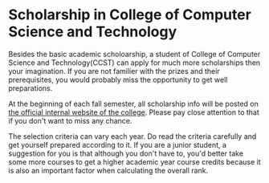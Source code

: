 # Scholarship in College of Computer Science and Technology

Besides the basic academic scholoarship, a student of College of Computer Science and Technology(CCST) can apply for much more scholarships then your imagination. If you are not familier with the prizes and their prerequisites, you would probably miss the opportunity to get well preparations.  

At the beginning of each fall semester, all scholarship info will be posted on [the official internal website of the college](http://cspo.zju.edu.cn/). Please pay close attention to that if you don't want to miss any chance.

The selection criteria can vary each year. Do read the criteria carefully and get yourself prepared according to it. If you are a junior student, a suggestion for you is that although you don't have to, you'd better take some more courses to get a higher academic year course credits because it is also an important factor when calculating the overall rank.
